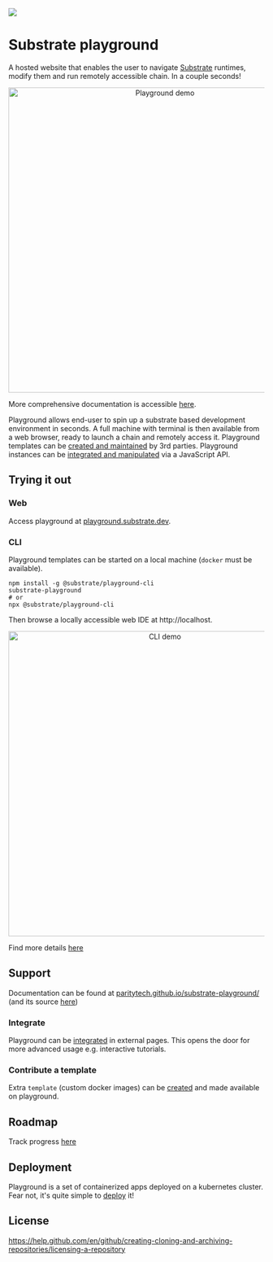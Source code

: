 ![](https://github.com/paritytech/substrate-playground/workflows/Continuous%20Testing%20Playground/badge.svg) 

# Substrate playground

A hosted website that enables the user to navigate [Substrate](https://github.com/paritytech/substrate) runtimes, modify them and run remotely accessible chain. In a couple seconds!

<p align="center">
  <img width="600" src="website/static/img/using/00-demo.gif" alt="Playground demo">
</p>

More comprehensive documentation is accessible [here](https://paritytech.github.io/substrate-playground/docs/).

Playground allows end-user to spin up a substrate based development environment in seconds. A full machine with terminal is then available from a web browser, ready to launch a chain and remotely access it.
Playground templates can be [created and maintained](https://paritytech.github.io/substrate-playground/docs/extending/custom-template) by 3rd parties. Playground instances can be [integrated and manipulated](https://paritytech.github.io/substrate-playground/docs/extending/integration) via a JavaScript API.

## Trying it out

### Web

Access playground at [playground.substrate.dev](https://playground.substrate.dev).

### CLI

Playground templates can be started on a local machine (`docker` must be available).

```shell
npm install -g @substrate/playground-cli
substrate-playground
# or
npx @substrate/playground-cli
```

Then browse a locally accessible web IDE at http://localhost.

<p align="center">
  <img width="600" src="https://cdn.rawgit.com/paritytech/substrate-playground/develop/cli/assets/web.svg" alt="CLI demo">
</p>

Find more details [here](cli/README.md)

## Support

Documentation can be found at [paritytech.github.io/substrate-playground/](https://paritytech.github.io/substrate-playground/docs/) (and its source [here](website/docs/))

### Integrate

Playground can be [integrated](https://paritytech.github.io/substrate-playground/docs/extending/integration) in external pages. This opens the door for more advanced usage e.g. interactive tutorials.

### Contribute a template

Extra `template` (custom docker images) can be [created](https://paritytech.github.io/substrate-playground/docs/extending/custom-template) and made available on playground.

## Roadmap

Track progress [here](https://github.com/paritytech/substrate-playground/projects)

## Deployment

Playground is a set of containerized apps deployed on a kubernetes cluster. Fear not, it's quite simple to [deploy](https://paritytech.github.io/substrate-playground/docs/operating/deployment) it!

## License

https://help.github.com/en/github/creating-cloning-and-archiving-repositories/licensing-a-repository
